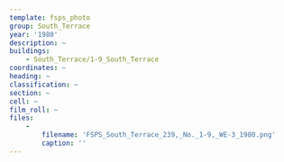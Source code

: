 ```yaml
---
template: fsps_photo
group: South_Terrace
year: '1980'
description: ~
buildings:
    - South_Terrace/1-9_South_Terrace
coordinates: ~
heading: ~
classification: ~
section: ~
cell: ~
film_roll: ~
files:
    -
        filename: 'FSPS_South_Terrace_239,_No._1-9,_WE-3_1980.png'
        caption: ''
---
```

